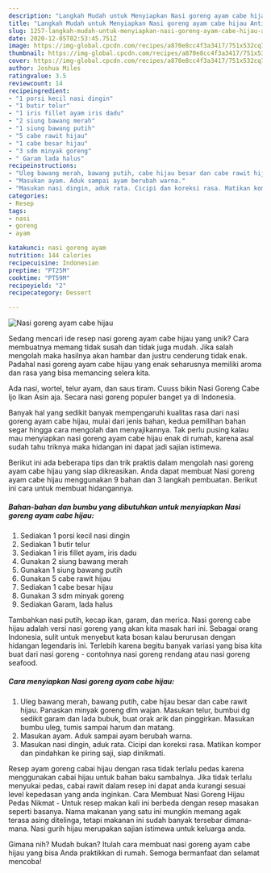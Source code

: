 ```yaml
---
description: "Langkah Mudah untuk Menyiapkan Nasi goreng ayam cabe hijau Anti Gagal"
title: "Langkah Mudah untuk Menyiapkan Nasi goreng ayam cabe hijau Anti Gagal"
slug: 1257-langkah-mudah-untuk-menyiapkan-nasi-goreng-ayam-cabe-hijau-anti-gagal
date: 2020-12-05T02:53:45.751Z
image: https://img-global.cpcdn.com/recipes/a870e8cc4f3a3417/751x532cq70/nasi-goreng-ayam-cabe-hijau-foto-resep-utama.jpg
thumbnail: https://img-global.cpcdn.com/recipes/a870e8cc4f3a3417/751x532cq70/nasi-goreng-ayam-cabe-hijau-foto-resep-utama.jpg
cover: https://img-global.cpcdn.com/recipes/a870e8cc4f3a3417/751x532cq70/nasi-goreng-ayam-cabe-hijau-foto-resep-utama.jpg
author: Joshua Miles
ratingvalue: 3.5
reviewcount: 14
recipeingredient:
- "1 porsi kecil nasi dingin"
- "1 butir telur"
- "1 iris fillet ayam iris dadu"
- "2 siung bawang merah"
- "1 siung bawang putih"
- "5 cabe rawit hijau"
- "1 cabe besar hijau"
- "3 sdm minyak goreng"
- " Garam lada halus"
recipeinstructions:
- "Uleg bawang merah, bawang putih, cabe hijau besar dan cabe rawit hijau. Panaskan minyak goreng dlm wajan. Masukan telur, bumbui dg sedikit garam dan lada bubuk, buat orak arik dan pinggirkan. Masukan bumbu uleg, tumis sampai harum dan matang."
- "Masukan ayam. Aduk sampai ayam berubah warna."
- "Masukan nasi dingin, aduk rata. Cicipi dan koreksi rasa. Matikan kompor dan pindahkan ke piring saji, siap dinikmati."
categories:
- Resep
tags:
- nasi
- goreng
- ayam

katakunci: nasi goreng ayam 
nutrition: 144 calories
recipecuisine: Indonesian
preptime: "PT25M"
cooktime: "PT59M"
recipeyield: "2"
recipecategory: Dessert

---
```



![Nasi goreng ayam cabe hijau](https://img-global.cpcdn.com/recipes/a870e8cc4f3a3417/751x532cq70/nasi-goreng-ayam-cabe-hijau-foto-resep-utama.jpg)

Sedang mencari ide resep nasi goreng ayam cabe hijau yang unik? Cara membuatnya memang tidak susah dan tidak juga mudah. Jika salah mengolah maka hasilnya akan hambar dan justru cenderung tidak enak. Padahal nasi goreng ayam cabe hijau yang enak seharusnya memiliki aroma dan rasa yang bisa memancing selera kita.

Ada nasi, wortel, telur ayam, dan saus tiram. Cuuss bikin Nasi Goreng Cabe Ijo Ikan Asin aja. Secara nasi goreng populer banget ya di Indonesia.

Banyak hal yang sedikit banyak mempengaruhi kualitas rasa dari nasi goreng ayam cabe hijau, mulai dari jenis bahan, kedua pemilihan bahan segar hingga cara mengolah dan menyajikannya. Tak perlu pusing kalau mau menyiapkan nasi goreng ayam cabe hijau enak di rumah, karena asal sudah tahu triknya maka hidangan ini dapat jadi sajian istimewa.


Berikut ini ada beberapa tips dan trik praktis dalam mengolah nasi goreng ayam cabe hijau yang siap dikreasikan. Anda dapat membuat Nasi goreng ayam cabe hijau menggunakan 9 bahan dan 3 langkah pembuatan. Berikut ini cara untuk membuat hidangannya.

<!--inarticleads1-->

##### Bahan-bahan dan bumbu yang dibutuhkan untuk menyiapkan Nasi goreng ayam cabe hijau:

1. Sediakan 1 porsi kecil nasi dingin
1. Sediakan 1 butir telur
1. Sediakan 1 iris fillet ayam, iris dadu
1. Gunakan 2 siung bawang merah
1. Gunakan 1 siung bawang putih
1. Gunakan 5 cabe rawit hijau
1. Sediakan 1 cabe besar hijau
1. Gunakan 3 sdm minyak goreng
1. Sediakan  Garam, lada halus


Tambahkan nasi putih, kecap ikan, garam, dan merica. Nasi goreng cabe hijau adalah versi nasi goreng yang akan kita masak hari ini. Sebagai orang Indonesia, sulit untuk menyebut kata bosan kalau berurusan dengan hidangan legendaris ini. Terlebih karena begitu banyak variasi yang bisa kita buat dari nasi goreng - contohnya nasi goreng rendang atau nasi goreng seafood. 

<!--inarticleads2-->

##### Cara menyiapkan Nasi goreng ayam cabe hijau:

1. Uleg bawang merah, bawang putih, cabe hijau besar dan cabe rawit hijau. Panaskan minyak goreng dlm wajan. Masukan telur, bumbui dg sedikit garam dan lada bubuk, buat orak arik dan pinggirkan. Masukan bumbu uleg, tumis sampai harum dan matang.
1. Masukan ayam. Aduk sampai ayam berubah warna.
1. Masukan nasi dingin, aduk rata. Cicipi dan koreksi rasa. Matikan kompor dan pindahkan ke piring saji, siap dinikmati.


Resep ayam goreng cabai hijau dengan rasa tidak terlalu pedas karena menggunakan cabai hijau untuk bahan baku sambalnya. Jika tidak terlalu menyukai pedas, cabai rawit dalam resep ini dapat anda kurangi sesuai level kepedasan yang anda inginkan. Cara Membuat Nasi Goreng Hijau Pedas Nikmat - Untuk resep makan kali ini berbeda dengan resep masakan seperti basanya. Nama makanan yang satu ini mungkin memang agak terasa asing ditelinga, tetapi makanan ini sudah banyak tersebar dimana-mana. Nasi gurih hijau merupakan sajian istimewa untuk keluarga anda. 

Gimana nih? Mudah bukan? Itulah cara membuat nasi goreng ayam cabe hijau yang bisa Anda praktikkan di rumah. Semoga bermanfaat dan selamat mencoba!
